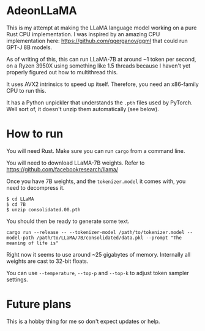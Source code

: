 # AdeonLLaMA

This is my attempt at making the LLaMA language model working on a pure Rust
CPU implementation. I was inspired by an amazing CPU implementation here:
https://github.com/ggerganov/ggml that could run GPT-J 8B models.

As of writing of this, this can run LLaMA-7B at around ~1 token per second, on
a Ryzen 3950X using something like 1.5 threads because I haven't yet properly
figured out how to multithread this.

It uses AVX2 intrinsics to speed up itself. Therefore, you need an x86-family
CPU to run this.

It has a Python unpickler that understands the `.pth` files used by PyTorch.
Well sort of, it doesn't unzip them automatically (see below).

# How to run

You will need Rust. Make sure you can run `cargo` from a command line.

You will need to download LLaMA-7B weights. Refer to https://github.com/facebookresearch/llama/

Once you have 7B weights, and the `tokenizer.model` it comes with, you need to
decompress it.

```shell
$ cd LLaMA
$ cd 7B
$ unzip consolidated.00.pth
```

You should then be ready to generate some text.

```shell
cargo run --release -- --tokenizer-model /path/to/tokenizer.model --model-path /path/to/LLaMA/7B/consolidated/data.pkl --prompt "The meaning of life is"
```

Right now it seems to use around ~25 gigabytes of memory. Internally all
weights are cast to 32-bit floats.

You can use `--temperature`, `--top-p` and `--top-k` to adjust token sampler
settings.

# Future plans

This is a hobby thing for me so don't expect updates or help.

